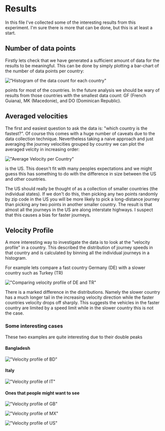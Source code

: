 Results 
=======

In this file I've collected some of the interesting results from this experiment. 
I'm sure there is more that can be done, but this is at least a start.

Number of data points
---------------------

Firstly lets check that we have generated a sufficient amount of data for the
results to be meaningful. This can be done by simply plotting a bar-chart of
the number of data points per country:

!["Histogram of the data count for each country"]("./img/HistogramDataCount.png")

points for most of the countries. In the future analysis we should be wary
of results from those countries with the smallest data count: GF (French Guiana),
MK (Macedonie), and DO (Dominican Republic). 

Averaged velocities
-------------------

The first and easiest question to ask the data is: "which country is the
fastest?". Of course this comes with a huge number of caveats due to the data
collection technique. Nevertheless taking a naive approach and just averaging
the journey velocities grouped by country we can plot the averaged velcity in
increasing order:

!["Average Velocity per Country"]("./img/AverageVelocityPerCountry.png")

is the US. This doesn't fit with many peoples expectations and we might guess
this has something to do with the difference in size between the US and other
countries. 

The US should really be thought of as a collection of smaller countries (the 
individual states). If we don't do this, then picking any two points randomly
by zip code in the US you will be more likely to pick a long-distance journey
than picking any two points in another smaller country. The result is that 
almost all the journeys in the US are along interstate highways. I suspect 
that this causes a bias for faster journeys. 

Velocity Profile
----------------

A more interesting way to investigate the data is to look at the "velocity 
profile" in a country. This described the distribution of journey speeds in 
that country and is calculated by binning all the individual journeys in a 
histogram. 

For example lets compare a fast country Germany (DE) with a slower country such
as Turkey (TR)

!["Comparing velocity profile of DE and TR"]("./img/DE_TR.png")

There is a marked difference in the distributions. Namely the slower country
has a much longer tail in the increasing velocity direction while the faster
countries velocity drops off sharply. This suggests the vehicles in the faster
country are limited by a speed limit while in the slower country this is not 
the case.

### Some interesting cases
These two examples are quite interesting due to their double peaks 

#### Bangladesh

!["Velocity profile of BD"]("./img/BD.png")

#### Italy

!["Velocity profile of IT"]("./img/IT.png")

#### Ones that people might want to see

!["Velocity profile of GB"]("./img/GB.png")

!["Velocity profile of MX"]("./img/MX.png")

!["Velocity profile of US"]("./img/US.png")






